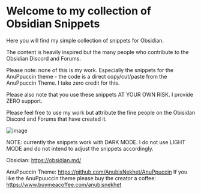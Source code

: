 # Welcome to my collection of Obsidian Snippets

Here you will find my simple collection of snippets for Obsidian. 

The content is heavily inspired but the many people who contribute to the Obsidian Discord and Forums. 

Please note: none of this is my work. Especially the snippets for the AnuPpuccin theme - the code is a direct copy/cut/paste from the AnuPpuccin Theme. I take zero credit for this. 

Please also note that you use these snippets AT YOUR OWN RISK. I provide ZERO support. 

Please feel free to use my work but attribute the fine people on the Obisidan Discord and Forums that have created it. 

![image](https://user-images.githubusercontent.com/23712700/209304886-0244e5f1-3246-40a5-9ddc-95775c1ffa80.png)



NOTE: currently the snippets work with DARK MODE. I do not use LIGHT MODE and do not intend to adjust the snippets accordingly. 


Obsidian: https://obsidian.md/

AnuPpuccin Theme: https://github.com/AnubisNekhet/AnuPpuccin
If you like the AnuPpuuccin theme please buy the creator a coffee: https://www.buymeacoffee.com/anubisnekhet
